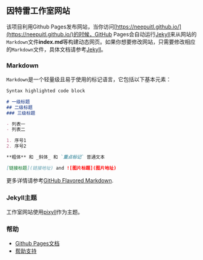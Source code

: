 ## 因特雷工作室网站
该项目利用Github Pages发布网站，当你访问[https://neepuitl.github.io/](https://neepuitl.github.io/)的时候，GitHub Pages会自动运行[Jekyll](https://jekyllrb.com/)来从网站的`Markdown`文件**index.md**等构建动态网页。如果你想要修改网站，只需要修改相应的`Markdown`文件，具体文档请参考[Jekyll](https://jekyllrb.com/)。

### Markdown
`Markdown`是一个轻量级且易于使用的标记语言，它包括以下基本元素：

```markdown
Syntax highlighted code block

# 一级标题
## 二级标题
### 三级标题

- 列表一
- 列表二

1. 序号1
2. 序号2

**粗体** 和 _斜体_ 和 `重点标记` 普通文本

[链接标题](链接地址) and ![图片标题](图片地址)
```

更多详情请参考[GitHub Flavored Markdown](https://guides.github.com/features/mastering-markdown/).

### Jekyll主题
工作室网站使用[pixyll](https://github.com/johno/pixyll)作为主题。

### 帮助

- [Github Pages文档](https://help.github.com/categories/github-pages-basics/)
- [帮助支持](https://github.com/contact)
